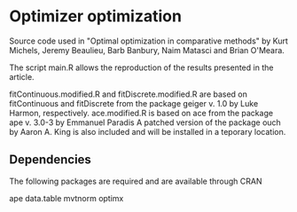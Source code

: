 Optimizer optimization
======================

Source code used in "Optimal optimization in comparative methods" by Kurt Michels, Jeremy Beaulieu, Barb Banbury, Naim Matasci and Brian O'Meara.

The script main.R allows the reproduction of the results presented in the article.

fitContinuous.modified.R and fitDiscrete.modified.R are based on fitContinuous and fitDiscrete from the package geiger v. 1.0 by Luke Harmon, respectively.
ace.modified.R is based on ace from the package ape v. 3.0-3 by Emmanuel Paradis
A patched version of the package ouch by Aaron A. King is also included and will be installed in a teporary location.

Dependencies
------------
The following packages are required and are available through CRAN

ape
data.table
mvtnorm
optimx
